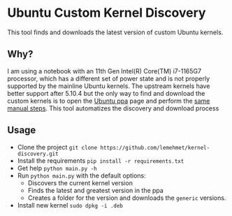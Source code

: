 # Ubuntu Custom Kernel Discovery
This tool finds and downloads the latest version of custom Ubuntu kernels.

## Why?
I am using a notebook with an 11th Gen Intel(R) Core(TM) i7-1165G7 processor, 
which has a different set of power state and is not properly supported by the mainline Ubuntu kernels. 
The upstream kernels have better support after 5.10.4 but the only way to find and download the custom kernels is to open 
the [Ubuntu ppa](https://kernel.ubuntu.com/~kernel-ppa/mainline/) page and perform 
the [same manual steps](https://itsfoss.com/upgrade-linux-kernel-ubuntu/#install-manually).
This tool automatizes the discovery and download process

## Usage
-  Clone the project `git clone https://github.com/lemehmet/kernel-discovery.git`
-  Install the requirements `pip install -r requirements.txt`
-  Get help `python main.py -h`
-  Run `python main.py` with the default options:
    -  Discovers the current kernel version
    -  Finds the latest and greatest version in the ppa
    -  Creates a folder for the version and downloads the `generic` versions.
-  Install new kernel `sudo dpkg -i .deb`


